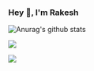 ### Hey 👋, I'm Rakesh


<!--
**rakeshsagalagatte/rakeshsagalagatte** is a ✨ _special_ ✨ repository because its `README.md` (this file) appears on your GitHub profile.

Here are some ideas to get you started:

- 🔭 I’m currently working on ...
- 🌱 I’m currently learning ...
- 👯 I’m looking to collaborate on ...
- 🤔 I’m looking for help with ...
- 💬 Ask me about ...
- 📫 How to reach me: ...
- 😄 Pronouns: ...
- ⚡ Fun fact: ...
-->

![Anurag's github stats](https://github-readme-stats.vercel.app/api?username=rakeshsagalagatte&show_icons=true&theme=dark)

![](https://img.shields.io/twitter/follow/Rakesh98448963?label=Follow&style=social)


<p>
<a href="https://www.linkedin.com/in/rakesh-s-r-059391186/">
    <img src="https://img.shields.io/static/v1?label=LinkedIn&message=connect&logo=linkedIn&color=blue">
  </a>
</p>
